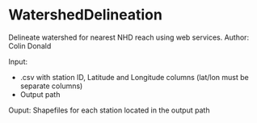 # WatershedDelineation
Delineate watershed for nearest NHD reach using web services.
Author: Colin Donald

Input: 
  - .csv with station ID, Latitude and Longitude columns (lat/lon must be separate columns)
  - Output path

Ouput: Shapefiles for each station located in the output path
